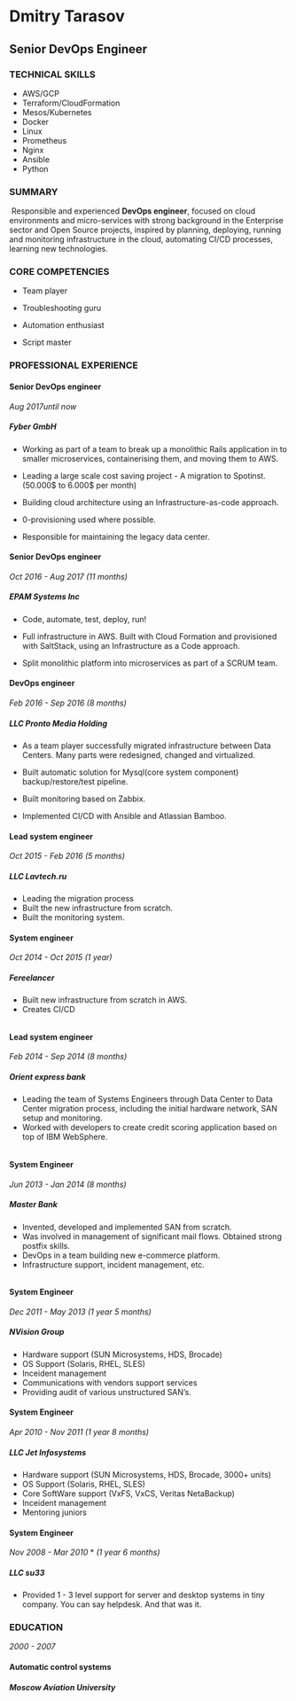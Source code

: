 # Dmitry Tarasov

## Senior DevOps Engineer



### TECHNICAL SKILLS

- AWS/GCP
- Terraform/CloudFormation
- Mesos/Kubernetes
- Docker
- Linux
- Prometheus
- Nginx
- Ansible
- Python



### SUMMARY

​    Responsible and experienced **DevOps engineer**, focused on cloud environments and micro-services with strong background in the Enterprise sector and Open Source projects, inspired by planning, deploying, running and monitoring infrastructure in the cloud, automating CI/CD processes, learning new technologies.



### CORE COMPETENCIES

- Team player

- Troubleshooting guru

- Automation enthusiast

- Script master 



### PROFESSIONAL EXPERIENCE

#### Senior DevOps engineer 

*Aug 2017until now*

##### Fyber GmbH

- Working as part of a team to break up a monolithic Rails application in to smaller microservices, containerising them, and moving them to AWS.

- Leading a large scale cost saving project - A migration to Spotinst.
  (50.000$ to 6.000$ per month) 

- Building cloud architecture using an Infrastructure-as-code approach.

- 0-provisioning used where possible.

- Responsible for maintaining the legacy data center.


#### Senior DevOps engineer

*Oct 2016 - Aug 2017* *(11 months)*

##### EPAM Systems Inc

- Code, automate, test, deploy, run!

-  Full infrastructure in AWS. Built with Cloud Formation and provisioned with SaltStack, using an Infrastructure as a Code approach.

-  Split monolithic platform into microservices as part of a SCRUM team.


#### DevOps engineer

*Feb 2016 - Sep 2016* *(8 months)*

##### LLC Pronto Media Holding

- As a team player successfully migrated infrastructure between Data Centers. Many parts were redesigned, changed and virtualized. 

- Built automatic solution for Mysql(core system component) backup/restore/test pipeline.

- Built monitoring based on Zabbix.

- Implemented CI/CD with Ansible and Atlassian Bamboo.


#### Lead system engineer

*Oct 2015 - Feb 2016* *(5 months)*

##### LLC Lavtech.ru

- Leading the migration process
-  Built the new infrastructure from scratch.
-  Built the monitoring system.



#### System engineer

*Oct 2014 - Oct 2015* *(1 year)*

##### Fereelancer

- Built new infrastructure from scratch in AWS.
-  Creates CI/CD

###### 

#### Lead system engineer

*Feb 2014 - Sep 2014* *(8 months)*

##### Orient express bank

- Leading the team of Systems Engineers through Data Center to Data Center migration process, including the initial hardware network, SAN setup and monitoring.
-  Worked with developers to create credit scoring application based on top of IBM WebSphere. 

###### 

#### System Engineer

*Jun 2013 - Jan 2014* *(8 months)*

##### Master Bank

- Invented, developed and implemented SAN from scratch.
-  Was involved in management of significant mail flows. Obtained strong postfix skills.
-  DevOps in a team building new e-commerce platform.
-  Infrastructure support, incident management, etc.

###### 

#### System Engineer

*Dec 2011 - May 2013* *(1 year 5 months)*

##### NVision Group

- Hardware support (SUN Microsystems, HDS, Brocade)
- OS Support (Solaris, RHEL, SLES)
- Inceident management
- Communications with vendors support services
- Providing audit of various unstructured SAN’s.



#### System Engineer

*Apr 2010 - Nov 2011* *(1 year 8 months)*

##### LLC Jet Infosystems

- Hardware support (SUN Microsystems, HDS, Brocade, 3000+ units)
- OS Support (Solaris, RHEL, SLES)
- Core SoftWare support (VxFS, VxCS, Veritas NetaBackup)
- Inceident management
- Mentoring juniors



#### System Engineer

*Nov 2008 - Mar 2010* * *(1 year 6 months)*

##### LLC su33

- Provided 1 - 3 level support for server and desktop systems in tiny company.
  You can say helpdesk. And that was it.


### EDUCATION

*2000 - 2007*

#### Automatic control systems

##### Moscow Aviation University